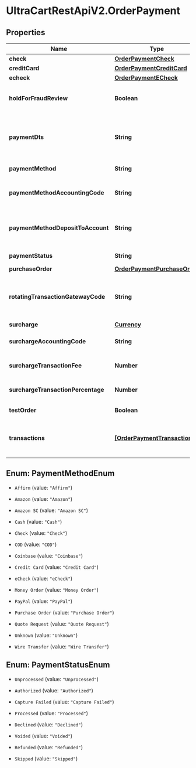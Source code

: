 # UltraCartRestApiV2.OrderPayment

## Properties
Name | Type | Description | Notes
------------ | ------------- | ------------- | -------------
**check** | [**OrderPaymentCheck**](OrderPaymentCheck.md) |  | [optional] 
**creditCard** | [**OrderPaymentCreditCard**](OrderPaymentCreditCard.md) |  | [optional] 
**echeck** | [**OrderPaymentECheck**](OrderPaymentECheck.md) |  | [optional] 
**holdForFraudReview** | **Boolean** | True if order has been held for fraud review | [optional] 
**paymentDts** | **String** | Date/time that the payment was successfully processed | [optional] 
**paymentMethod** | **String** | Payment method | [optional] 
**paymentMethodAccountingCode** | **String** | Payment method QuickBooks code | [optional] 
**paymentMethodDepositToAccount** | **String** | Payment method QuickBooks deposit account | [optional] 
**paymentStatus** | **String** | Payment status | [optional] 
**purchaseOrder** | [**OrderPaymentPurchaseOrder**](OrderPaymentPurchaseOrder.md) |  | [optional] 
**rotatingTransactionGatewayCode** | **String** | Rotating transaction gateway code used to process this order | [optional] 
**surcharge** | [**Currency**](Currency.md) |  | [optional] 
**surchargeAccountingCode** | **String** | Surcharge accounting code | [optional] 
**surchargeTransactionFee** | **Number** | Surcharge transaction fee | [optional] 
**surchargeTransactionPercentage** | **Number** | Surcharge transaction percentage | [optional] 
**testOrder** | **Boolean** | True if this is a test order | [optional] 
**transactions** | [**[OrderPaymentTransaction]**](OrderPaymentTransaction.md) | Transactions associated with processing this payment | [optional] 


<a name="PaymentMethodEnum"></a>
## Enum: PaymentMethodEnum


* `Affirm` (value: `"Affirm"`)

* `Amazon` (value: `"Amazon"`)

* `Amazon SC` (value: `"Amazon SC"`)

* `Cash` (value: `"Cash"`)

* `Check` (value: `"Check"`)

* `COD` (value: `"COD"`)

* `Coinbase` (value: `"Coinbase"`)

* `Credit Card` (value: `"Credit Card"`)

* `eCheck` (value: `"eCheck"`)

* `Money Order` (value: `"Money Order"`)

* `PayPal` (value: `"PayPal"`)

* `Purchase Order` (value: `"Purchase Order"`)

* `Quote Request` (value: `"Quote Request"`)

* `Unknown` (value: `"Unknown"`)

* `Wire Transfer` (value: `"Wire Transfer"`)




<a name="PaymentStatusEnum"></a>
## Enum: PaymentStatusEnum


* `Unprocessed` (value: `"Unprocessed"`)

* `Authorized` (value: `"Authorized"`)

* `Capture Failed` (value: `"Capture Failed"`)

* `Processed` (value: `"Processed"`)

* `Declined` (value: `"Declined"`)

* `Voided` (value: `"Voided"`)

* `Refunded` (value: `"Refunded"`)

* `Skipped` (value: `"Skipped"`)




